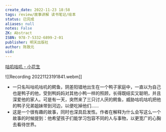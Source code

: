 ```yaml
---
create_date: 2022-11-23 18:58
tags: review/故事讲解 读书笔记/绘本
status: 已完成
aliases: null
notes: False
ZK: Abstract 
ISBN: 978-7-5332-6899-2-01
publisher: 明天出版社
author: 陈致元
uid: 
---
```


[咕叽咕叽 - 小花生](https://www.xiaohuasheng.cn/book/dba656adcc165529)


![[Recording 20221123191841.webm]]


- 一只名叫咕叽咕叽的鳄鱼，阴差阳错地出生在一个鸭子家庭中，一直以为自己也是鸭子的他，受到鸭妈妈对其他小鸭一样的照顾，长得既结实又聪明，并且深爱他的家人。可是有一天，突然来了三只讨人厌的鳄鱼，威胁咕叽咕叽把他的鸭子兄弟姐妹带到河边，以便吃掉他们……
- 这是一个很有趣的故事，同时也深具启发性。作者在解释为什么会写这么一个故事的时候提到：他希望孩子们能学习包容不同的人与事物，以更宽广的心胸去看待世界。
